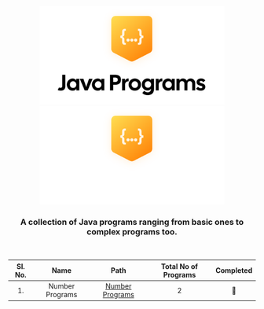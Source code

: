 <div align=center>

<br>

<img height=200 src=".github/img/logo-dark.svg#gh-light-mode-only" alt="Java Programs Light Logo">
<img height=200 src=".github/img/logo-light.svg#gh-dark-mode-only" alt="Java Programs Dark Logo">

### A collection of Java programs ranging from **basic** ones to **complex programs** too.

</div>

<br>

<div align=center>

| **Sl. No.** |    **Name**     |               **Path**               | **Total No of Programs** |     **Completed**     |
| :---------: | :-------------: | :----------------------------------: | :----------------------: | :-------------------: |
|     1.      | Number Programs | [Number Programs](Number%20Programs) |            2             | :white_square_button: |

</div>
